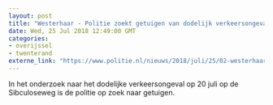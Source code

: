 ```yaml
---
layout: post
title: "Westerhaar - Politie zoekt getuigen van dodelijk verkeersongeval"
date: Wed, 25 Jul 2018 12:49:00 GMT
categories: 
- overijssel 
- twenterand 
externe_link: "https://www.politie.nl/nieuws/2018/juli/25/02-westerhaar-getuigenoproep-dodelijk-ongeval.html"
---
```


In het onderzoek naar het dodelijke verkeersongeval op 20 juli op de Sibculoseweg is de politie op zoek naar getuigen.
